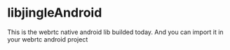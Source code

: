 # libjingleAndroid
This is the webrtc native android lib builded today.
And you can import it in your webrtc android project
